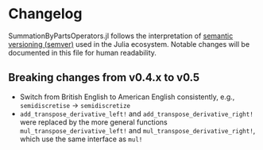 # Changelog

SummationByPartsOperators.jl follows the interpretation of
[semantic versioning (semver)](https://julialang.github.io/Pkg.jl/dev/compatibility/#Version-specifier-format-1)
used in the Julia ecosystem. Notable changes will be documented in this file
for human readability.


## Breaking changes from v0.4.x to v0.5

- Switch from British English to American English consistently, e.g.,
  `semidiscretise` → `semidiscretize`
- `add_transpose_derivative_left!` and `add_transpose_derivative_right!`
  were replaced by the more general functions
  `mul_transpose_derivative_left!` and `mul_transpose_derivative_right!`,
  which use the same interface as `mul!`

